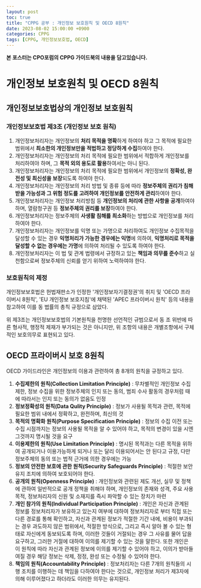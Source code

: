 ```yaml
---
layout: post
toc: true
title: "CPPG 공부 : 개인정보 보호원칙 및 OECD 8원칙"
date: 2023-08-02 15:00:00 +0900
categories: CPPG
tags: [CPPG, 개인정보보호법, OECD]
---
```

**본 포스터는 CPO포럼의 CPPG 가이드북의 내용을 담고있습니다.**

# 개인정보 보호원칙 및 OECD 8원칙

## 개인정보보호법상의 개인정보 보호원칙

### 개인정보보호법 제3조 (개인정보 보호 원칙)

 1. 개인정보처리자는 개인정보의 **처리 목적을 명확**하게 하여야 하고 그 목적에 필요한 범위에서 **최소한의 개인정보만을 적법하고 정당하게 수집**하여야 한다.
 2. 개인정보처리자는 개인정보의 처리 목적에 필요한 범위에서 적합하게 개인정보를 처리하여야 하며, 그 **목적 외의 용도로 활용**하여서는 아니 된다.
 3. 개인정보처리자는 개인정보의 처리 목적에 필요한 범위에서 개인정보의 **정확성, 완전성 및 최신성을 보장**되도록 하여야 한다.
 4. 개인정보처리자는 개인정보의 처리 방법 및 종류 등에 따라 **정보주체의 권리가 침해받을 가능성과 그 위험 정도를 고려하여 개인정보를 안전하게 관리**하여야 한다.
 5. 개인정보처리자는 개인정보 처리방침 등 **개인정보의 처리에 관한 사항을 공개**하여야 하며, 열람청구권 등 **정보주체의 권리를 보장**하여야 한다.
 6. 개인정보처리자는 정보주체의 **사생활 침해를 최소화**하는 방법으로 개인정보를 처리하여야 한다.
 7. 개인정보처리자는 개인정보를 익명 또는 가명으로 처리하여도 개인정보 수집목적을 달성할 수 있는 경우 **익명처리가 가능한 경우에는 익명**에 의하여, **익명처리로 목적을 달성할 수 없는 경우에는 가명**에 의하여 처리될 수 있도록 하여야 한다.
 8. 개인정보처리자는 이 법 및 관계 법령에서 규정하고 있는 **책임과 의무를 준수**하고 실천함으로써 정보주체의 신뢰를 얻기 위하여 노력하여야 한다.

### 보호원칙의 제정

개인정보보호법은 헌법재판소가 인정한 '개인정보자기결정권'의 취지 및 'OECD 프라이버시 8원칙', 'EU 개인정보 보호지침'에 채택된  'APEC 프라이버시 원칙' 등의 내용을 참고하여 이를 동 법률의 총칙 규정으로 삼았다.

위 제3조는 개인정보보호법의 기본원칙을 천명한 선언적인 규범으로서 동 조 위반에 따른 형사적, 행정적 제재가 부가되는 것은 아니지만, 위 조항의 내용은 개별조항에서 구체적인 보호의무로 표현되고 있다.

## OECD 프라이버시 보호 8원칙

OECD 가이드라인은 개인정보의 이용과 관련하여 총 8개의 원칙을 규정하고 있다.

 1. **수집제한의 원칙(Collection Limitation Principle)** : 무차별적인 개인정보 수집 제한, 정보 수집을 위한 정보주체의 인지 또는 동의, 범죄 수사 활동의 경우처럼 때에 따라서는 인지 또는 동의가 없음도 인정
 2. **정보정확성의 원칙(Data Qulity Principle)** : 정보가 사용될 목적과 관련, 목적에 필요한 범위 내에서 정확하고, 완전하며, 최신의 것
 3. **목적의 명확화 원칙(Purpose Specification Principle)** : 정보의 수집 이전 또는 수집 시점까지는 정보의 사용될 목적을 알 수 있어야 하고, 목적의 변경이 있을 시엔 그것까지 명시될 것을 요구
 4. **이용제한의 원칙(Use Limitation Principle)** : 명시된 목적과는 다른 목적을 위하여 공개되거나 이용가능하게 되거나 또는 달리 이용되어서는 안 된다고 규정, 다만 정보주체의 동의 또는 법적 근거에 의한 경우에는 가능
 5. **정보의 안전한 보호에 관한 원칙(Security Safeguards Principle)** : 적절한 보안유지 조치에 의하여 보호되어야 한다.
 6. **공개의 원칙(Openness Principle)** : 개인정보와 관련된 제도 개선, 실무 및 정책에 관하여 일반적으로 공개 정책을 취해야 하며, 개인정보의 존재와 성격, 주요 사용 목적, 정보처리자의 신원 및 소재지를 즉시 파악할 수 있는 장치가 마련
 7. **개인 참가의 원칙(Individual Participation Principle)** : 개인은 자신과 관계된 정보를 정보처리자가 보유하고 있는지 여부에 대하여 정보처리자로 부터 직접 또는 다른 경로를 통해 확인하고, 자신과 관계된 정보가 적절한 기간 내에, 비용이 부과되는 경우 과도하지 않은 범위에서, 적절한 방식으로, 그리고 즉시 알아 볼 수 있는 형태로 자신에게 동보되도록 하며, 이러한 것들이 거절되는 경우 그 사유를 물어 답을 요구하고, 그러한 거절에 대하여 이의를 제기할 수 있는 것을 말한다. 또한 개인은 이 원칙에 따라 자신과 관계된 정보에 이의를 제기할 수 있어야 하고, 이의가 받아들여질 경우 해당 정보는 삭제, 정정, 완성 또는 수정될 수 있어야 한다.
 8. **책임의 원칙(Accountability Principle)** : 정보처리자는 다른 7개의 원칙들의 시행 조치를 이행하는 데 책임을 다하여야 한다는 것으로, 개인정보 처리가 제3자에 의해 이루어졌다고 하더라도 이러한 의무는 유지된다.